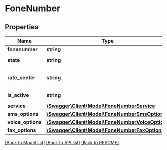 # FoneNumber

## Properties
Name | Type | Description | Notes
------------ | ------------- | ------------- | -------------
**fonenumber** | **string** | FoneNumber. | 
**state** | **string** | US State for fonenumber. | [optional] 
**rate_center** | **string** | Rate center for fonenumber. | [optional] 
**is_active** | **string** | Status of FoneNumber. | [optional] 
**service** | [**\Swagger\Client\Model\FoneNumberService**](FoneNumberService.md) |  | [optional] 
**sms_options** | [**\Swagger\Client\Model\FoneNumberSmsOptions**](FoneNumberSmsOptions.md) |  | [optional] 
**voice_options** | [**\Swagger\Client\Model\FoneNumberVoiceOptions**](FoneNumberVoiceOptions.md) |  | [optional] 
**fax_options** | [**\Swagger\Client\Model\FoneNumberFaxOptions**](FoneNumberFaxOptions.md) |  | [optional] 

[[Back to Model list]](../README.md#documentation-for-models) [[Back to API list]](../README.md#documentation-for-api-endpoints) [[Back to README]](../README.md)


